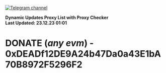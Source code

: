 [![Telegram channel](https://img.shields.io/endpoint?url=https://runkit.io/damiankrawczyk/telegram-badge/branches/master?url=https://t.me/n4z4v0d)](https://t.me/n4z4v0d) 

**Dynamic Updates Proxy List with Proxy Checker**  
**Last Updated: 23.12.23 01:01**

# DONATE (_any evm_) - 0xDEADf12DE9A24b47Da0a43E1bA70B8972F5296F2
